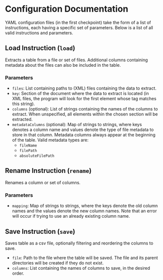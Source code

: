 
# Configuration Documentation

YAML configuration files (in the first checkpoint) take the form of a list of instructions, each having a specific set of parameters. Below is a list of all valid instructions and parameters.

## Load Instruction (`load`)

Extracts a table from a file or set of files. Additional columns containing metadata about the files can also be included in the table.

### Parameters

- `files`: List containing paths to (XML) files containing the data to extract.
- `key`: Section of the document where the data to extract is located (in XML files, the program will look for the first element whose tag matches this string).
- `columns` (optional): List of strings containing the names of the columns to extract. When unspecified, all elements within the chosen section will be extracted.
- `metadataColumns` (optional): Map of strings to strings, where keys denotes a column name and values denote the type of file metadata to store in that column. Metadata columns always appear at the beginning of the table. Valid metadata types are:
  - `fileName`
  - `filePath`
  - `absoluteFilePath`

## Rename Instruction (`rename`)

Renames a column or set of columns.

### Parameters

- `mapping`: Map of strings to strings, where the keys denote the old column names and the values denote the new column names. Note that an error will occur if trying to use an already existing column name.

## Save Instruction (`save`)

Saves table as a csv file, optionally filtering and reordering the columns to save.

- `file`: Path to the file where the table will be saved. The file and its parent directories will be created if they do not exist.
- `columns`: List containing the names of columns to save, in the desired order.
